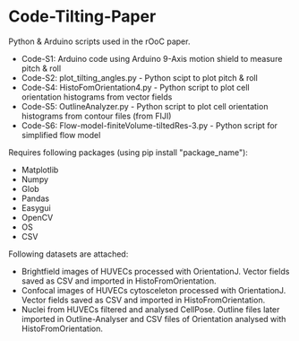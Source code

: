 # Code-Tilting-Paper

Python & Arduino scripts used in the rOoC paper.

  - Code-S1: Arduino code using Arduino 9-Axis motion shield to measure pitch & roll
  - Code-S2: plot_tilting_angles.py - Python scipt to plot pitch & roll
  - Code-S4: HistoFomOrientation4.py - Python script to plot cell orientation histograms from vector fields
  - Code-S5: OutlineAnalyzer.py - Python script to plot cell orientation histograms from contour files (from FIJI)
  - Code-S6: Flow-model-finiteVolume-tiltedRes-3.py - Python script for simplified flow model

Requires following packages (using pip install "package_name"):

- Matplotlib
- Numpy
- Glob
- Pandas
- Easygui
- OpenCV
- OS
- CSV

Following datasets are attached:
- Brightfield images of HUVECs processed with OrientationJ. Vector fields saved as CSV and imported in HistoFromOrientation.
- Confocal images of HUVECs cytosceleton processed with OrientationJ. Vector fields saved as CSV and imported in HistoFromOrientation.
- Nuclei from HUVECs filtered and analysed CellPose. Outline files later imported in Outline-Analyser and CSV files of Orientation analysed with HistoFromOrientation. 

